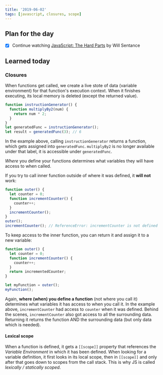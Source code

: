 ```yaml
---
title: '2019-06-02'
tags: [javascript, closures, scope]
---
```


## Plan for the day

- [x] Continue watching [JavaScript: The Hard Parts](https://frontendmasters.com/courses/javascript-hard-parts/) by Will Sentance

## Learned today

### Closures

When functions get called, we create a live stote of data (variable environment) for that function's execution context. When it finishes executing, its local memory is deleted (except the returned value).

```javascript
function instructionGenerator() {
  function multiplyBy2(num) {
    return num * 2;
  }
}
let generatedFunc = instructionGenerator();
let result = generatedFunc(3); // 6
```

In the example above, calling `instructionGenerator` returns a function, which gets assigned into `generatedFunc`. `multiplyBy2` is no longer available under that label, it is accessible under `generatedFunc`.

_Where_ you define your functions determines what variables they will have access to when called.

If you try to call inner function outside of where it was defined, it **will not** work:

```javascript
function outer() {
  let counter = 0;
  function incrementCounter() {
    counter++;
  }
  incrementCounter();
}
outer();
incrementCounter(); // ReferenceError: incrementCounter is not defined
```

To keep access to the inner function, you can return it and assign it to a new variable:

```javascript
function outer() {
  let counter = 0;
  function incrementCounter() {
    counter++;
  }
  return incrementedCounter;
}

let myFunction = outer();
myFunction();
```

Again, **where (when) you define a function** (not where you call it) determines what variables it has access to when you call it. In the example above, `incrementCounter` had access to `counter` when it was defined. Behind the scenes, `incrementCounter` also got access to all the surrounding data. Returning it returns the function AND the surrounding data (but only data which is needed).

#### Lexical scope

When a function is defined, it gets a `[[scope]]` property that references the _Variable Environment_ in which it has been defined. When looking for a variable definition, it first looks in its local scope, then in `[[scope]]` and only after that goes down to scopes from the call stack. This is why JS is called _lexically / statically scoped_.
